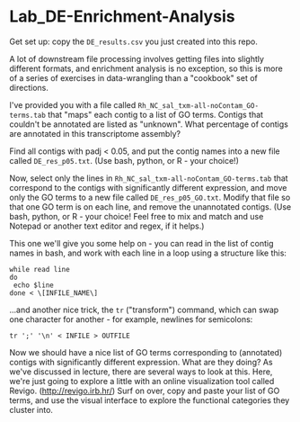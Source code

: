 # Lab_DE-Enrichment-Analysis

Get set up: copy the `DE_results.csv` you just created into this repo.

A lot of downstream file processing involves getting files into slightly different formats, and enrichment analysis is no exception, so this is more of a series of exercises in data-wrangling than a "cookbook" set of directions.

I've provided you with a file called `Rh_NC_sal_txm-all-noContam_GO-terms.tab` that "maps" each contig to a list of GO terms. Contigs that couldn't be annotated are listed as "unknown". What percentage of contigs are annotated in this transcriptome assembly?

Find all contigs with padj < 0.05, and put the contig names into a new file called `DE_res_p05.txt`. (Use bash, python, or R - your choice!)

Now, select only the lines in `Rh_NC_sal_txm-all-noContam_GO-terms.tab` that correspond to the contigs with significantly different expression, and move only the GO terms to a new file called `DE_res_p05_GO.txt`. Modify that file so that one GO term is on each line, and remove the unannotated contigs. (Use bash, python, or R - your choice! Feel free to mix and match and use Notepad or another text editor and regex, if it helps.)

This one we'll give you some help on - you can read in the list of contig names in bash, and work with each line in a loop using a structure like this:

```
while read line
do
 echo $line
done < \[INFILE_NAME\] 
```

...and another nice trick, the `tr` ("transform") command, which can swap one character for another - for example, newlines for semicolons:

```
tr ';' '\n' < INFILE > OUTFILE 
```

Now we should have a nice list of GO terms corresponding to (annotated) contigs with significantly different expression. What are they doing? As we've discussed in lecture, there are several ways to look at this. Here, we're just going to explore a little with an online visualization tool called Revigo. (http://revigo.irb.hr/) Surf on over, copy and paste your list of GO terms, and use the visual interface to explore the functional categories they cluster into.
